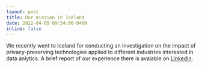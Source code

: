 ```yaml
---
layout: post
title: Our mission in Iceland
date: 2022-04-05 09:54:00-0400
inline: false
---
```


We recently went to Iceland for conducting an investigation on the impact of privacy-preserving technologies applied to different industries interested in data anlytics. A brief report of our experience there is avaiable on <a href="https://www.linkedin.com/pulse/our-mission-iceland-david-william-silva-phd">LinkedIn</a>.

